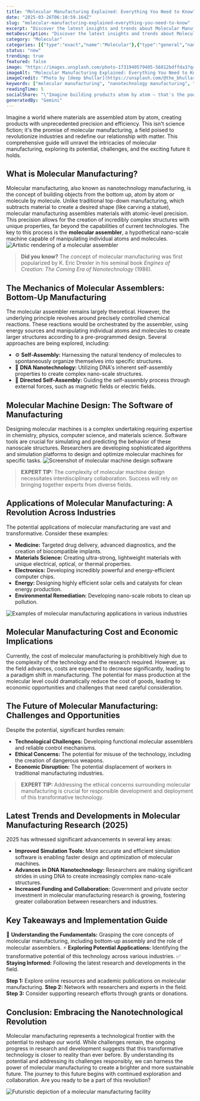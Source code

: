 ```yaml
---
title: "Molecular Manufacturing Explained: Everything You Need to Know"
date: "2025-03-26T06:10:59.164Z"
slug: "molecular-manufacturing-explained-everything-you-need-to-know"
excerpt: "Discover the latest insights and trends about Molecular Manufacturing. This comprehensive guide covers everything you need to know about Molecular Manufacturing in 2025."
metaDescription: "Discover the latest insights and trends about Molecular Manufacturing. This comprehensive guide covers everything you need to know about Molecular Manufact..."
category: "Molecular"
categories: [{"type":"exact","name":"Molecular"},{"type":"general","name":"Nanotechnology"},{"type":"medium","name":"Materials Science"},{"type":"specific","name":"Self-Assembly"},{"type":"niche","name":"DNA Origami"}]
status: "new"
trending: true
featured: false
image: "https://images.unsplash.com/photo-1731940579405-56812bdffda3?q=85&w=1200&fit=max&fm=webp&auto=compress"
imageAlt: "Molecular Manufacturing Explained: Everything You Need to Know"
imageCredit: "Photo by [deep bhullar](https://unsplash.com/@the_bhullar) on Unsplash"
keywords: ["molecular manufacturing", "nanotechnology manufacturing", "molecular assembler", "bottom-up manufacturing", "molecular machine design", "applications of molecular manufacturing", "molecular manufacturing cost", "buy molecular manufacturing equipment", "future of molecular manufacturing", "molecular manufacturing research"]
readingTime: 5
socialShare: "\"Imagine building products atom by atom – that's the power of molecular manufacturing.  The future of production is not just smaller, it's fundamentally different.\""
generatedBy: "Gemini"
---
```




Imagine a world where materials are assembled atom by atom, creating products with unprecedented precision and efficiency. This isn't science fiction; it's the promise of molecular manufacturing, a field poised to revolutionize industries and redefine our relationship with matter.  This comprehensive guide will unravel the intricacies of molecular manufacturing, exploring its potential, challenges, and the exciting future it holds.

## What is Molecular Manufacturing?

Molecular manufacturing, also known as nanotechnology manufacturing, is the concept of building objects from the bottom up, atom by atom or molecule by molecule.  Unlike traditional top-down manufacturing, which subtracts material to create a desired shape (like carving a statue), molecular manufacturing assembles materials with atomic-level precision. This precision allows for the creation of incredibly complex structures with unique properties, far beyond the capabilities of current technologies. The key to this process is the **molecular assembler**, a hypothetical nano-scale machine capable of manipulating individual atoms and molecules. ![Artistic rendering of a molecular assembler](https://images.unsplash.com/photo-1469289759076-d1484757abc3?q=85&w=1200&fit=max&fm=webp&auto=compress)

> **Did you know?** The concept of molecular manufacturing was first popularized by K. Eric Drexler in his seminal book *Engines of Creation: The Coming Era of Nanotechnology* (1986).

## The Mechanics of Molecular Assemblers:  Bottom-Up Manufacturing

The molecular assembler remains largely theoretical.  However, the underlying principle revolves around precisely controlled chemical reactions.  These reactions would be orchestrated by the assembler, using energy sources and manipulating individual atoms and molecules to create larger structures according to a pre-programmed design.  Several approaches are being explored, including:

* ⚙️ **Self-Assembly:**  Harnessing the natural tendency of molecules to spontaneously organize themselves into specific structures.
* 🧬 **DNA Nanotechnology:** Utilizing DNA's inherent self-assembly properties to create complex nano-scale structures.
* 🧲 **Directed Self-Assembly:** Guiding the self-assembly process through external forces, such as magnetic fields or electric fields.

## Molecular Machine Design: The Software of Manufacturing

Designing molecular machines is a complex undertaking requiring expertise in chemistry, physics, computer science, and materials science.  Software tools are crucial for simulating and predicting the behavior of these nanoscale structures.  Researchers are developing sophisticated algorithms and simulation platforms to design and optimize molecular machines for specific tasks. ![Screenshot of molecular machine design software](https://images.unsplash.com/photo-1601058272524-0611e132f3c9?q=85&w=1200&fit=max&fm=webp&auto=compress)

> **EXPERT TIP:**  The complexity of molecular machine design necessitates interdisciplinary collaboration.  Success will rely on bringing together experts from diverse fields.

## Applications of Molecular Manufacturing: A Revolution Across Industries

The potential applications of molecular manufacturing are vast and transformative.  Consider these examples:

* **Medicine:** Targeted drug delivery, advanced diagnostics, and the creation of biocompatible implants.
* **Materials Science:**  Creating ultra-strong, lightweight materials with unique electrical, optical, or thermal properties.
* **Electronics:**  Developing incredibly powerful and energy-efficient computer chips.
* **Energy:**  Designing highly efficient solar cells and catalysts for clean energy production.
* **Environmental Remediation:**  Developing nano-scale robots to clean up pollution.

![Examples of molecular manufacturing applications in various industries](https://images.unsplash.com/photo-1548273989-e90f53ea0501?q=85&w=1200&fit=max&fm=webp&auto=compress)

## Molecular Manufacturing Cost and Economic Implications

Currently, the cost of molecular manufacturing is prohibitively high due to the complexity of the technology and the research required.  However, as the field advances, costs are expected to decrease significantly, leading to a paradigm shift in manufacturing.  The potential for mass production at the molecular level could dramatically reduce the cost of goods, leading to economic opportunities and challenges that need careful consideration.

## The Future of Molecular Manufacturing: Challenges and Opportunities

Despite the potential, significant hurdles remain:

* **Technological Challenges:**  Developing functional molecular assemblers and reliable control mechanisms.
* **Ethical Concerns:**  The potential for misuse of the technology, including the creation of dangerous weapons.
* **Economic Disruption:**  The potential displacement of workers in traditional manufacturing industries.

> **EXPERT TIP:**  Addressing the ethical concerns surrounding molecular manufacturing is crucial for responsible development and deployment of this transformative technology.

## Latest Trends and Developments in Molecular Manufacturing Research (2025)

2025 has witnessed significant advancements in several key areas:

* **Improved Simulation Tools:**  More accurate and efficient simulation software is enabling faster design and optimization of molecular machines.
* **Advances in DNA Nanotechnology:** Researchers are making significant strides in using DNA to create increasingly complex nano-scale structures.
* **Increased Funding and Collaboration:**  Government and private sector investment in molecular manufacturing research is growing, fostering greater collaboration between researchers and industries.

## Key Takeaways and Implementation Guide

🔑 **Understanding the Fundamentals:**  Grasping the core concepts of molecular manufacturing, including bottom-up assembly and the role of molecular assemblers.
⚡ **Exploring Potential Applications:**  Identifying the transformative potential of this technology across various industries.
✅ **Staying Informed:**  Following the latest research and developments in the field.

**Step 1:**  Explore online resources and academic publications on molecular manufacturing.
**Step 2:**  Network with researchers and experts in the field.
**Step 3:**  Consider supporting research efforts through grants or donations.

##  Conclusion: Embracing the Nanotechnological Revolution

Molecular manufacturing represents a technological frontier with the potential to reshape our world. While challenges remain, the ongoing progress in research and development suggests that this transformative technology is closer to reality than ever before. By understanding its potential and addressing its challenges responsibly, we can harness the power of molecular manufacturing to create a brighter and more sustainable future.  The journey to this future begins with continued exploration and collaboration.  Are you ready to be a part of this revolution?

![Futuristic depiction of a molecular manufacturing facility](https://images.unsplash.com/photo-1731940579405-56812bdffda3?q=85&w=1200&fit=max&fm=webp&auto=compress)
